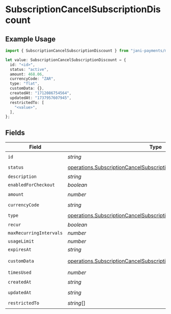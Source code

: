 # SubscriptionCancelSubscriptionDiscount

## Example Usage

```typescript
import { SubscriptionCancelSubscriptionDiscount } from "jani-payments/models/operations";

let value: SubscriptionCancelSubscriptionDiscount = {
  id: "<id>",
  status: "active",
  amount: 468.06,
  currencyCode: "ZAR",
  type: "flat",
  customData: {},
  createdAt: "1712086754564",
  updatedAt: "1737957607945",
  restrictedTo: [
    "<value>",
  ],
};
```

## Fields

| Field                                                                                                                                                        | Type                                                                                                                                                         | Required                                                                                                                                                     | Description                                                                                                                                                  |
| ------------------------------------------------------------------------------------------------------------------------------------------------------------ | ------------------------------------------------------------------------------------------------------------------------------------------------------------ | ------------------------------------------------------------------------------------------------------------------------------------------------------------ | ------------------------------------------------------------------------------------------------------------------------------------------------------------ |
| `id`                                                                                                                                                         | *string*                                                                                                                                                     | :heavy_check_mark:                                                                                                                                           | N/A                                                                                                                                                          |
| `status`                                                                                                                                                     | [operations.SubscriptionCancelSubscriptionSubscriptionsResponseStatus](../../models/operations/subscriptioncancelsubscriptionsubscriptionsresponsestatus.md) | :heavy_check_mark:                                                                                                                                           | N/A                                                                                                                                                          |
| `description`                                                                                                                                                | *string*                                                                                                                                                     | :heavy_minus_sign:                                                                                                                                           | N/A                                                                                                                                                          |
| `enabledForCheckout`                                                                                                                                         | *boolean*                                                                                                                                                    | :heavy_minus_sign:                                                                                                                                           | N/A                                                                                                                                                          |
| `amount`                                                                                                                                                     | *number*                                                                                                                                                     | :heavy_check_mark:                                                                                                                                           | N/A                                                                                                                                                          |
| `currencyCode`                                                                                                                                               | *string*                                                                                                                                                     | :heavy_check_mark:                                                                                                                                           | N/A                                                                                                                                                          |
| `type`                                                                                                                                                       | [operations.SubscriptionCancelSubscriptionType](../../models/operations/subscriptioncancelsubscriptiontype.md)                                               | :heavy_check_mark:                                                                                                                                           | N/A                                                                                                                                                          |
| `recur`                                                                                                                                                      | *boolean*                                                                                                                                                    | :heavy_minus_sign:                                                                                                                                           | N/A                                                                                                                                                          |
| `maxRecurringIntervals`                                                                                                                                      | *number*                                                                                                                                                     | :heavy_minus_sign:                                                                                                                                           | N/A                                                                                                                                                          |
| `usageLimit`                                                                                                                                                 | *number*                                                                                                                                                     | :heavy_minus_sign:                                                                                                                                           | N/A                                                                                                                                                          |
| `expiresAt`                                                                                                                                                  | *string*                                                                                                                                                     | :heavy_minus_sign:                                                                                                                                           | N/A                                                                                                                                                          |
| `customData`                                                                                                                                                 | [operations.SubscriptionCancelSubscriptionSubscriptionsCustomData](../../models/operations/subscriptioncancelsubscriptionsubscriptionscustomdata.md)         | :heavy_check_mark:                                                                                                                                           | Any valid JSON value                                                                                                                                         |
| `timesUsed`                                                                                                                                                  | *number*                                                                                                                                                     | :heavy_minus_sign:                                                                                                                                           | N/A                                                                                                                                                          |
| `createdAt`                                                                                                                                                  | *string*                                                                                                                                                     | :heavy_check_mark:                                                                                                                                           | N/A                                                                                                                                                          |
| `updatedAt`                                                                                                                                                  | *string*                                                                                                                                                     | :heavy_check_mark:                                                                                                                                           | N/A                                                                                                                                                          |
| `restrictedTo`                                                                                                                                               | *string*[]                                                                                                                                                   | :heavy_check_mark:                                                                                                                                           | N/A                                                                                                                                                          |